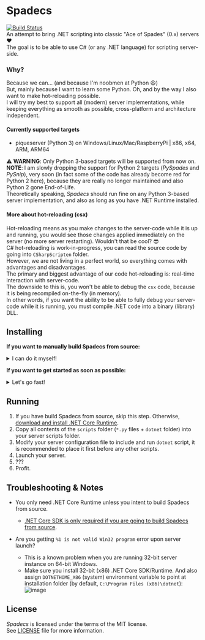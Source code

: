 # Spadecs
[![Build Status](https://github.com/Conticop/Spadecs/workflows/CI/badge.svg?branch=master)](https://github.com/Conticop/Spadecs/commits/master)  
An attempt to bring .NET scripting into classic "Ace of Spades" (0.x) servers ❤️  
The goal is to be able to use C# (or any .NET language) for scripting server-side.  

### Why?
Because we can... (and because I'm noobmen at Python 😆)  
But, mainly because I want to learn some Python. Oh, and by the way I also want to make hot-reloading possible.  
I will try my best to support all (modern) server implementations, while keeping everything as smooth as possible, cross-platform and architecture independent.  

#### Currently supported targets
- piqueserver (Python 3) on Windows/Linux/Mac/RaspberryPi | x86, x64, ARM, ARM64

⚠️ **WARNING**: Only Python 3-based targets will be supported from now on.  
**NOTE**: I am slowly dropping the support for Python 2 targets (*PySpades* and *PySnip*), very soon (in fact some of the code has already become red for Python 2 here), because they are really no longer maintained and also Python 2 gone End-of-Life.  
Theoretically speaking, *Spadecs* should run fine on any Python 3-based server implementation, and also as long as you have .NET Runtime installed.  

#### More about hot-reloading (csx)
Hot-reloading means as you make changes to the server-code while it is up and running, you would see those changes applied immediately on the server (no more server restarting). Wouldn't that be cool? 😎  
C# hot-reloading is work-in-progress, you can read the source code by going into `CSharpScripten` folder.  
However, we are not living in a perfect world, so everything comes with advantages and disadvantages.  
The primary and biggest advantage of our code hot-reloading is: real-time interaction with server-code.  
The downside to this is, you won't be able to debug the `csx` code, because it is being recompiled on-the-fly (in memory).  
In other words, if you want the ability to be able to fully debug your server-code while it is running, you must compile .NET code into a binary (library) DLL.  

## Installing
**If you want to manually build Spadecs from source:**
<details>
  <summary>I can do it myself!</summary>

  ### Building
  1. Install .NET Core SDK (5.0 or higher), [using latest available is highly recommended](https://dotnet.microsoft.com/download/dotnet/5.0).
  2. [Download](https://github.com/Conticop/Spadecs/archive/master.zip) **or** Clone the repository (using `git clone https://github.com/Conticop/Spadecs`, or use your favorite GUI).
     * If you choose to download via zip: After downloading, extract the zip archive to preferable location, and open a command prompt (Terminal) *inside* an extracted folder.
     * If you choose to clone: After cloning, open the repo folder (`cd Spadecs`).
  3. Run `dotnet build Spadecs`.

  Note: In order to build *Spadecs* successfully, you must have at least .NET 5.0 SDK.  
  If there are no errors, the output binaries shall be located in a new [`dotnet` folder under scripts](/scripts).  
  If you have encountered a build error and can't figure it out, please don't hesitate to [report an issue](https://github.com/Conticop/Spadecs/issues/new).  
  If you made it this far, you are ready to proceed to [Running section](#running).
</details>

**If you want to get started as soon as possible:**
<details>
  <summary>Let's go fast!</summary>

  ### Steps
  1. [Download the latest precompiled release](https://github.com/Conticop/Spadecs/releases/latest) for your system.

  Jump to [Running section](#running).
</details>

## Running
1. If you have build Spadecs from source, skip this step. Otherwise, [download and install .NET Core Runtime](https://dotnet.microsoft.com/download/dotnet-core/5.0/runtime).
2. Copy all contents of the `scripts` folder (`*.py` files + `dotnet` folder) into your server scripts folder.
3. Modify your server configuration file to include and run `dotnet` script, it is recommended to place it first before any other scripts.
4. Launch your server.
5. ???
6. Profit.

## Troubleshooting & Notes
- You only need .NET Core Runtime unless you intent to build Spadecs from source.  
    * [.NET Core SDK is only required if you are going to build Spadecs from source](https://dotnet.microsoft.com/download).  

- Are you getting `%1 is not valid Win32 program` error upon server launch?  
    * This is a known problem when you are running 32-bit server instance on 64-bit Windows.  
    * Make sure you install 32-bit (x86) .NET Core SDK/Runtime. And also assign `DOTNETHOME_X86` (system) environment variable to point at installation folder (by default, `C:\Program Files (x86)\dotnet`):  
    ![image](https://user-images.githubusercontent.com/58798963/74741057-6dc02800-525c-11ea-9af3-b85bd5daa4ec.png)

## License
*Spadecs* is licensed under the terms of the MIT license.  
See [LICENSE](/LICENSE) file for more information.
